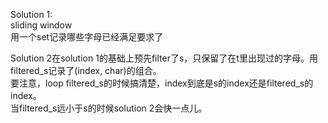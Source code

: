 Solution 1:  
sliding window   
用一个set记录哪些字母已经满足要求了  

Solution 2在solution 1的基础上预先filter了s，只保留了在t里出现过的字母。用filtered_s记录了(index, char)的组合。   
要注意，loop filtered_s的时候搞清楚，index到底是s的index还是filtered_s的index。   
当filtered_s远小于s的时候solution 2会快一点儿。   